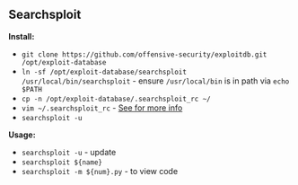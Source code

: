 ## Searchsploit 
**Install:**
* `git clone https://github.com/offensive-security/exploitdb.git /opt/exploit-database`
* `ln -sf /opt/exploit-database/searchsploit /usr/local/bin/searchsploit` - ensure `/usr/local/bin` is in path via `echo $PATH`
* `cp -n /opt/exploit-database/.searchsploit_rc ~/`
* `vim ~/.searchsploit_rc` - [See for more info](https://www.exploit-db.com/searchsploit#installgit)
* `searchsploit -u`

**Usage:**
* `searchsploit -u` - update
* `searchsploit ${name}`
* `searchsploit -m ${num}.py` - to view code